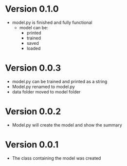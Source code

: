 # Version 0.1.0
* model.py is finished and fully functional
  * model can be:
    * printed
    * trained
    * saved
    * loaded

# Version 0.0.3
* model.py can be trained and printed as a string
* Model.py renamed to model.py
* data folder moved to model folder

# Version 0.0.2
* Model.py will create the model and show the summary

# Version 0.0.1
* The class containing the model was created